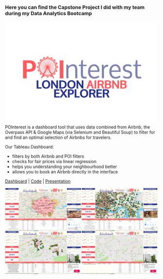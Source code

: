 ### Here you can find the Capstone Project I did with my team during my Data Analytics Bootcamp ###
![Alt](/Pointerest_logo.png "Pointerest - London Airbnb Explorer")
POInterest is a dashboard tool that uses data combined from Airbnb, the Overpass API & Google Maps (via Selenium and Beautiful Soup) to filter for and find an optimal selection of Airbnbs for travelers.

Our Tableau Dashboard:

* filters by both Airbnb and POI filters
* checks for fair prices via linear regression
* helps you understanding your neighbourhood better
* allows you to book an Airbnb directly in the interface

[Dashboard](https://public.tableau.com/views/POInterest-LondonAirbnbExplorer/FINALDASHBOARD?:language=en-GB&publish=yes&:display_count=n&:origin=viz_share_link) | [Code](https://github.com/AdriDF/My_Projects/blob/main/Journeymans_Piece_Code_London_Airbnb_Explorer.ipynb) | [Presentation](https://github.com/AdriDF/My_Projects/blob/main/Journeymans_Piece_London_Airbnb_Explorer_Presentation.pdf)
  
  
![Dashboard Screenshot](https://github.com/AdriDF/My_Projects/blob/main/Journeymans_Piece_Dashboard_London_Airbnb_Explorer.png)
